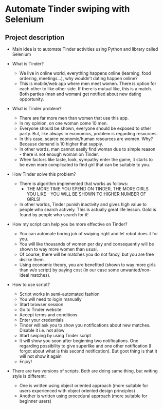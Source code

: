 
# Automate Tinder swiping with Selenium

## Project description

- Main idea is to automate Tinder activities using Python and library called Selenium

- What is Tinder? 
    - We live in online world, everything happens online (learning, food ordering, meetings...), why wouldn't dating happen online?
    - This is mobile/web app where men meet women. There is option for each other to like other side. If there is mutual like, this is a match. Both parties (man and woman) get notified about new dating opportunity.
    
- What is Tinder problem?
    - There are far more men than women that use this app.
    - In my opinion, on one woman come 10 men.
    - Everyone should be shown, everyone should be exposed to other party. But, like always in economics, problem is regarding resources.
    - In this case, scarce economic/human resources are women. Why? Because demand is 10 higher that supply.
    - In other words, man cannot easily find woman due to simple reason - there is not enough woman on Tinder. 
    - When factors like taste, look, sympathy enter the game, it starts to be even more complicated to find girl that can be suitable to you.
    
- How Tinder solve this problem?
    - There is algorithm implemented that works as follows:
        - THE MORE TIME YOU SPEND ON TINDER, THE MORE GIRLS YOU LIKE - YOU WILL BE SHOWN TO HIGHER NUMBER OF GIRLS!
    - In other worlds, Tinder punish inactivity and gives high value to people who search actively. This is actually great life lesson. Gold is found by people who search for it!

- How my script can help you be more effective on Tinder?
    - You can automate boring job of swiping right and let robot does it for you.
    - You will like thousands of women per day and consequently will be shown to way more women than usual.
    - Of course, there will be matches you do not fancy, but you are free dislike them.
    - Using economic theory, you are benefited (shown to way more girls than w/o script) by paying cost (in our case some unwanted/non-ideal matches).

- How to use script?
    - Script works in semi-automated fashion
    - You will need to login manually
    - Start browser session
    - Go to Tinder website
    - Accept terms and conditions
    - Enter your credentials
    - Tinder will ask you to show you notifications about new matches. Disable it i.e. not allow
    - Start swiping by using Tinder script
    - It will show you soon after beginning two notifications. One regarding possibility to give superlike and one other notification (I forgot about what is this second notification). But goot thing is that it will not show it again
    - Enjoy!

- There are two versions of scripts. Both are doing same thing, but writing style is different:
    - One is written using object oriented approach (more suitable for users experienced with object oriented design principles)
    - Another is written using procedural approach (more suitable for beginner users)


